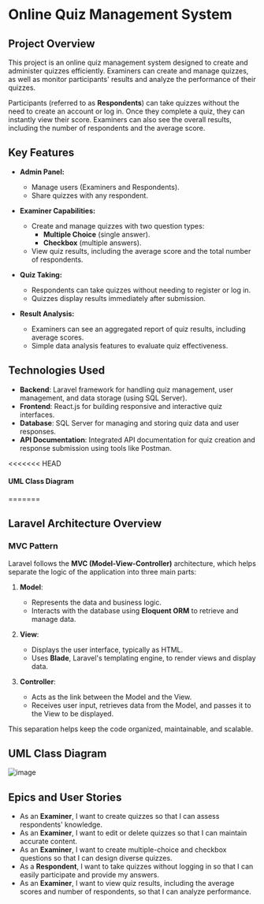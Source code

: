 # Online Quiz Management System

## **Project Overview**

This project is an online quiz management system designed to create and administer quizzes efficiently. Examiners can create and manage quizzes, as well as monitor participants' results and analyze the performance of their quizzes.

Participants (referred to as **Respondents**) can take quizzes without the need to create an account or log in. Once they complete a quiz, they can instantly view their score. Examiners can also see the overall results, including the number of respondents and the average score.

## **Key Features**

- **Admin Panel:**
  - Manage users (Examiners and Respondents).
  - Share quizzes with any respondent.
  
- **Examiner Capabilities:**
  - Create and manage quizzes with two question types: 
    - **Multiple Choice** (single answer).
    - **Checkbox** (multiple answers).
  - View quiz results, including the average score and the total number of respondents.
  
- **Quiz Taking:**
  - Respondents can take quizzes without needing to register or log in.
  - Quizzes display results immediately after submission.
  
- **Result Analysis:**
  - Examiners can see an aggregated report of quiz results, including average scores.
  - Simple data analysis features to evaluate quiz effectiveness.

## **Technologies Used**

- **Backend**: Laravel framework for handling quiz management, user management, and data storage (using SQL Server).
- **Frontend**: React.js for building responsive and interactive quiz interfaces.
- **Database**: SQL Server for managing and storing quiz data and user responses.
- **API Documentation**: Integrated API documentation for quiz creation and response submission using tools like Postman.


<<<<<<< HEAD
#### **UML Class Diagram**
=======
## Laravel Architecture Overview

### MVC Pattern

Laravel follows the **MVC (Model-View-Controller)** architecture, which helps separate the logic of the application into three main parts:

1. **Model**: 
   - Represents the data and business logic.
   - Interacts with the database using **Eloquent ORM** to retrieve and manage data.

2. **View**: 
   - Displays the user interface, typically as HTML.
   - Uses **Blade**, Laravel's templating engine, to render views and display data.

3. **Controller**: 
   - Acts as the link between the Model and the View.
   - Receives user input, retrieves data from the Model, and passes it to the View to be displayed.


This separation helps keep the code organized, maintainable, and scalable.


## **UML Class Diagram**
![image](https://github.com/user-attachments/assets/77fe1807-4ff5-4fdb-a696-50d66039f873)



## **Epics and User Stories**

- As an **Examiner**, I want to create quizzes so that I can assess respondents' knowledge.
- As an **Examiner**, I want to edit or delete quizzes so that I can maintain accurate content.
- As an **Examiner**, I want to create multiple-choice and checkbox questions so that I can design diverse quizzes.
- As a **Respondent**, I want to take quizzes without logging in so that I can easily participate and provide my answers.
- As an **Examiner**, I want to view quiz results, including the average scores and number of respondents, so that I can analyze performance.
